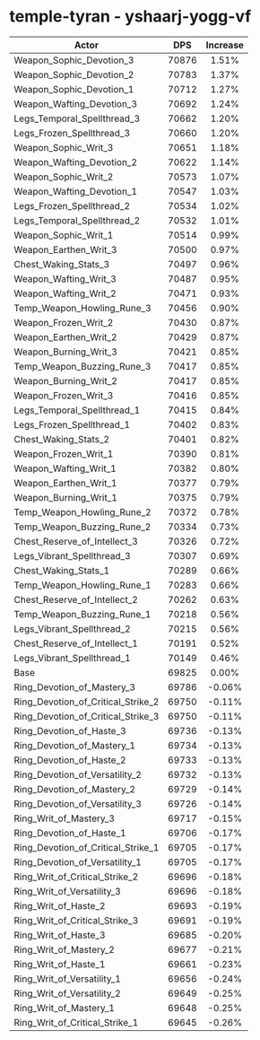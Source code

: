 # temple-tyran - yshaarj-yogg-vf
| Actor | DPS | Increase |
|---|:---:|:---:|
|Weapon_Sophic_Devotion_3|70876|1.51%|
|Weapon_Sophic_Devotion_2|70783|1.37%|
|Weapon_Sophic_Devotion_1|70712|1.27%|
|Weapon_Wafting_Devotion_3|70692|1.24%|
|Legs_Temporal_Spellthread_3|70662|1.20%|
|Legs_Frozen_Spellthread_3|70660|1.20%|
|Weapon_Sophic_Writ_3|70651|1.18%|
|Weapon_Wafting_Devotion_2|70622|1.14%|
|Weapon_Sophic_Writ_2|70573|1.07%|
|Weapon_Wafting_Devotion_1|70547|1.03%|
|Legs_Frozen_Spellthread_2|70534|1.02%|
|Legs_Temporal_Spellthread_2|70532|1.01%|
|Weapon_Sophic_Writ_1|70514|0.99%|
|Weapon_Earthen_Writ_3|70500|0.97%|
|Chest_Waking_Stats_3|70497|0.96%|
|Weapon_Wafting_Writ_3|70487|0.95%|
|Weapon_Wafting_Writ_2|70471|0.93%|
|Temp_Weapon_Howling_Rune_3|70456|0.90%|
|Weapon_Frozen_Writ_2|70430|0.87%|
|Weapon_Earthen_Writ_2|70429|0.87%|
|Weapon_Burning_Writ_3|70421|0.85%|
|Temp_Weapon_Buzzing_Rune_3|70417|0.85%|
|Weapon_Burning_Writ_2|70417|0.85%|
|Weapon_Frozen_Writ_3|70416|0.85%|
|Legs_Temporal_Spellthread_1|70415|0.84%|
|Legs_Frozen_Spellthread_1|70402|0.83%|
|Chest_Waking_Stats_2|70401|0.82%|
|Weapon_Frozen_Writ_1|70390|0.81%|
|Weapon_Wafting_Writ_1|70382|0.80%|
|Weapon_Earthen_Writ_1|70377|0.79%|
|Weapon_Burning_Writ_1|70375|0.79%|
|Temp_Weapon_Howling_Rune_2|70372|0.78%|
|Temp_Weapon_Buzzing_Rune_2|70334|0.73%|
|Chest_Reserve_of_Intellect_3|70326|0.72%|
|Legs_Vibrant_Spellthread_3|70307|0.69%|
|Chest_Waking_Stats_1|70289|0.66%|
|Temp_Weapon_Howling_Rune_1|70283|0.66%|
|Chest_Reserve_of_Intellect_2|70262|0.63%|
|Temp_Weapon_Buzzing_Rune_1|70218|0.56%|
|Legs_Vibrant_Spellthread_2|70215|0.56%|
|Chest_Reserve_of_Intellect_1|70191|0.52%|
|Legs_Vibrant_Spellthread_1|70149|0.46%|
|Base|69825|0.00%|
|Ring_Devotion_of_Mastery_3|69786|-0.06%|
|Ring_Devotion_of_Critical_Strike_2|69750|-0.11%|
|Ring_Devotion_of_Critical_Strike_3|69750|-0.11%|
|Ring_Devotion_of_Haste_3|69736|-0.13%|
|Ring_Devotion_of_Mastery_1|69734|-0.13%|
|Ring_Devotion_of_Haste_2|69733|-0.13%|
|Ring_Devotion_of_Versatility_2|69732|-0.13%|
|Ring_Devotion_of_Mastery_2|69729|-0.14%|
|Ring_Devotion_of_Versatility_3|69726|-0.14%|
|Ring_Writ_of_Mastery_3|69717|-0.15%|
|Ring_Devotion_of_Haste_1|69706|-0.17%|
|Ring_Devotion_of_Critical_Strike_1|69705|-0.17%|
|Ring_Devotion_of_Versatility_1|69705|-0.17%|
|Ring_Writ_of_Critical_Strike_2|69696|-0.18%|
|Ring_Writ_of_Versatility_3|69696|-0.18%|
|Ring_Writ_of_Haste_2|69693|-0.19%|
|Ring_Writ_of_Critical_Strike_3|69691|-0.19%|
|Ring_Writ_of_Haste_3|69685|-0.20%|
|Ring_Writ_of_Mastery_2|69677|-0.21%|
|Ring_Writ_of_Haste_1|69661|-0.23%|
|Ring_Writ_of_Versatility_1|69656|-0.24%|
|Ring_Writ_of_Versatility_2|69649|-0.25%|
|Ring_Writ_of_Mastery_1|69648|-0.25%|
|Ring_Writ_of_Critical_Strike_1|69645|-0.26%|
